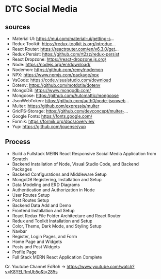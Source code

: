 # DTC Social Media
## sources
- Material UI: https://mui.com/material-ui/getting-s...
- Redux Toolkit: https://redux-toolkit.js.org/introduc...
- React Router: https://reactrouter.com/en/v6.3.0/get...
- Redux Persist: https://github.com/rt2zz/redux-persist
- React Dropzone: https://react-dropzone.js.org/
- Node: https://nodejs.org/en/download/
- Nodemon: https://github.com/remy/nodemon
- NPX: https://www.npmjs.com/package/npx
- VsCode: https://code.visualstudio.com/download
- Dotenv: https://github.com/motdotla/dotenv
- MongoDB: https://www.mongodb.com/
- Mongoose: https://github.com/Automattic/mongoose
- JsonWebToken: https://github.com/auth0/node-jsonweb...
- Multer: https://github.com/expressjs/multer
- GridFS-Storage: https://github.com/devconcept/multer-...
- Google Fonts: https://fonts.google.com/
- Formik: https://formik.org/docs/overview
- Yup: https://github.com/jquense/yup

## Process
- Build a Fullstack MERN React Responsive Social Media Application from Scratch
- Backend Installation of Node, Visual Studio Code, and Backend Packages
- Backend Configurations and Middleware Setup
- MongoDB Registering, Installation and Setup
- Data Modeling and ERD Diagrams
- Authentication and Authorization in Node
- User Routes Setup
- Post Routes Setup
- Backend Data Add and Demo
- Frontend Installation and Setup
- React Redux File Folder Architecture and React Router
- Redux and Toolkit Installation and Setup
- Color, Theme, Dark Mode, and Styling Setup
- Navbar
- Register, Login Pages, and Form
- Home Page and Widgets
- Posts and Post Widgets
- Profile Page
- Full Stack MERN React Application Complete

Cr. Youtube Channel EdRoh -> https://www.youtube.com/watch?v=K8YELRmUb5o&t=285s
